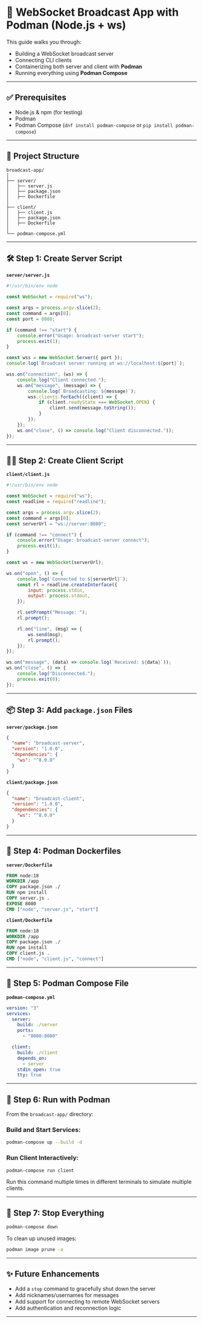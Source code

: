 # 📡 WebSocket Broadcast App with Podman (Node.js + ws)

This guide walks you through:

* Building a WebSocket broadcast server
* Connecting CLI clients
* Containerizing both server and client with **Podman**
* Running everything using **Podman Compose**

---

## ✅ Prerequisites

* Node.js & npm (for testing)
* Podman
* Podman Compose (`dnf install podman-compose` or `pip install podman-compose`)

---

## 📁 Project Structure

```
broadcast-app/
│
├── server/
│   ├── server.js
│   ├── package.json
│   ├── Dockerfile
│
├── client/
│   ├── client.js
│   ├── package.json
│   ├── Dockerfile
│
└── podman-compose.yml
```

---

## 🛠️ Step 1: Create Server Script

**`server/server.js`**

```js
#!/usr/bin/env node

const WebSocket = require("ws");

const args = process.argv.slice(2);
const command = args[0];
const port = 8080;

if (command !== "start") {
    console.error("Usage: broadcast-server start");
    process.exit(1);
}

const wss = new WebSocket.Server({ port });
console.log(`Broadcast server running at ws://localhost:${port}`);

wss.on("connection", (ws) => {
    console.log("Client connected.");
    ws.on("message", (message) => {
        console.log(`Broadcasting: ${message}`);
        wss.clients.forEach((client) => {
            if (client.readyState === WebSocket.OPEN) {
                client.send(message.toString());
            }
        });
    });
    ws.on("close", () => console.log("Client disconnected."));
});
```

---

## 🧑‍💻 Step 2: Create Client Script

**`client/client.js`**

```js
#!/usr/bin/env node

const WebSocket = require("ws");
const readline = require("readline");

const args = process.argv.slice(2);
const command = args[0];
const serverUrl = "ws://server:8080";

if (command !== "connect") {
    console.error("Usage: broadcast-server connect");
    process.exit(1);
}

const ws = new WebSocket(serverUrl);

ws.on("open", () => {
    console.log(`Connected to ${serverUrl}`);
    const rl = readline.createInterface({
        input: process.stdin,
        output: process.stdout,
    });

    rl.setPrompt("Message: ");
    rl.prompt();

    rl.on("line", (msg) => {
        ws.send(msg);
        rl.prompt();
    });
});

ws.on("message", (data) => console.log(`Received: ${data}`));
ws.on("close", () => {
    console.log("Disconnected.");
    process.exit(0);
});
```

---

## 📦 Step 3: Add `package.json` Files

**`server/package.json`**

```json
{
  "name": "broadcast-server",
  "version": "1.0.0",
  "dependencies": {
    "ws": "^8.0.0"
  }
}
```

**`client/package.json`**

```json
{
  "name": "broadcast-client",
  "version": "1.0.0",
  "dependencies": {
    "ws": "^8.0.0"
  }
}
```

---

## 🐳 Step 4: Podman Dockerfiles

**`server/Dockerfile`**

```Dockerfile
FROM node:18
WORKDIR /app
COPY package.json ./
RUN npm install
COPY server.js .
EXPOSE 8080
CMD ["node", "server.js", "start"]
```

**`client/Dockerfile`**

```Dockerfile
FROM node:18
WORKDIR /app
COPY package.json ./
RUN npm install
COPY client.js .
CMD ["node", "client.js", "connect"]
```

---

## 🧩 Step 5: Podman Compose File

**`podman-compose.yml`**

```yaml
version: "3"
services:
  server:
    build: ./server
    ports:
      - "8080:8080"

  client:
    build: ./client
    depends_on:
      - server
    stdin_open: true
    tty: true
```

---

## 🚀 Step 6: Run with Podman

From the `broadcast-app/` directory:

### Build and Start Services:

```sh
podman-compose up --build -d
```

### Run Client Interactively:

```sh
podman-compose run client
```

Run this command multiple times in different terminals to simulate multiple clients.

---

## 🛑 Step 7: Stop Everything

```sh
podman-compose down
```

To clean up unused images:

```sh
podman image prune -a
```

---

## ✨ Future Enhancements

* Add a `stop` command to gracefully shut down the server
* Add nicknames/usernames for messages
* Add support for connecting to remote WebSocket servers
* Add authentication and reconnection logic

---